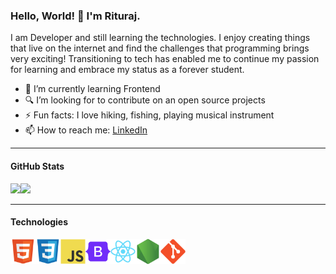 ### Hello, World! 👋 I'm Rituraj.
I am Developer and still learning the technologies. I enjoy creating things that live on the internet and find the challenges that programming brings very exciting! Transitioning to tech has enabled me to continue my passion for learning and embrace my status as a forever student.

- 🌱 I’m currently learning Frontend
- 🔍 I’m looking for to contribute on an open source projects
- ⚡ Fun facts: I love hiking, fishing, playing musical instrument
- 📫 How to reach me: [LinkedIn](https://www.linkedin.com/in/riturajhao/)

<hr />

#### GitHub Stats
<img height="120px" src="https://github-readme-stats.vercel.app/api?username=rituraj27&hide_title=true&hide_border=true&show_icons=true&include_all_commits=true&count_private=true&line_height=21&text_color=000&icon_color=000&theme=graywhite" /><!-- wi*quL3fcV --><img height="120px" src="https://github-readme-stats.vercel.app/api/top-langs/?username=rosajen27&hide=html&hide_title=true&hide_border=true&layout=compact&langs_count=7&text_color=000&icon_color=ffftheme=graywhite" />

<hr />

#### Technologies
<img align="left" alt="HTML5" width="40px" src="https://github.com/devicons/devicon/blob/master/icons/html5/html5-original.svg">
<img align="left" alt="CSS3" width="40px" src="https://github.com/devicons/devicon/blob/master/icons/css3/css3-original.svg">
<img align="left" alt="JavaScript" width="40px" src="https://github.com/devicons/devicon/blob/master/icons/javascript/javascript-original.svg">
<img align="left" alt="Bootstrap" width="40px" src="https://github.com/devicons/devicon/blob/master/icons/bootstrap/bootstrap-plain.svg">
<img align="left" alt="React" width="40px" src="https://github.com/devicons/devicon/blob/master/icons/react/react-original.svg">
<img align="left" alt="Node" width="40px" src="https://github.com/devicons/devicon/blob/master/icons/nodejs/nodejs-original.svg">
<img align="left" alt="Git" width="40px" src="https://github.com/devicons/devicon/blob/master/icons/git/git-original.svg">

[twitter]: https://twitter.com/rituraj49
[LinkedIn]: https://www.linkedin.com/in/riturajhao/
[Gmail]: mailto:riturajhao1@gmail.com
